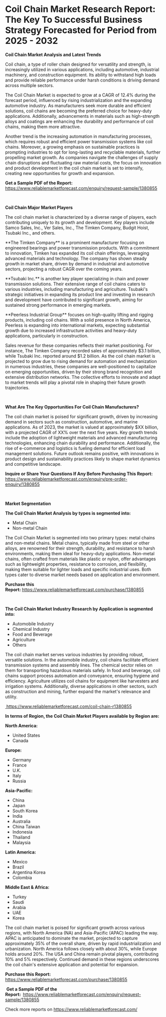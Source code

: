 <p><h1>Coil Chain Market Research Report: The Key To Successful Business Strategy Forecasted for Period from 2025 - 2032</h1></p><p><strong>Coil Chain Market Analysis and Latest Trends</strong></p>
<p><p>Coil chain, a type of roller chain designed for versatility and strength, is increasingly utilized in various applications, including automotive, industrial machinery, and construction equipment. Its ability to withstand high loads and provide reliable performance under harsh conditions is driving demand across multiple sectors.</p><p>The Coil Chain Market is expected to grow at a CAGR of 12.4% during the forecast period, influenced by rising industrialization and the expanding automotive industry. As manufacturers seek more durable and efficient solutions, coil chains are becoming the preferred choice for heavy-duty applications. Additionally, advancements in materials such as high-strength alloys and coatings are enhancing the durability and performance of coil chains, making them more attractive.</p><p>Another trend is the increasing automation in manufacturing processes, which requires robust and efficient power transmission systems like coil chains. Moreover, a growing emphasis on sustainable practices is prompting industries to opt for long-lasting and recyclable materials, further propelling market growth. As companies navigate the challenges of supply chain disruptions and fluctuating raw material costs, the focus on innovation and product development in the coil chain market is set to intensify, creating new opportunities for growth and expansion.</p></p>
<p><strong>Get a Sample PDF of the Report:&nbsp;</strong> <a href="https://www.reliablemarketforecast.com/enquiry/request-sample/1380855?utm_campaign=3503&utm_medium=2&utm_source=Github&utm_content=ia&utm_term=08042025&utm_id=coil-chain">https://www.reliablemarketforecast.com/enquiry/request-sample/1380855</a></p>
<p>&nbsp;</p>
<p><strong>Coil Chain Major Market Players</strong></p>
<p><p>The coil chain market is characterized by a diverse range of players, each contributing uniquely to its growth and development. Key players include Samco Sales, Inc., Ver Sales, Inc., The Timken Company, Budgit Hoist, Tsubaki Inc., and others.</p><p>**The Timken Company** is a prominent manufacturer focusing on engineered bearings and power transmission products. With a commitment to innovation, Timken has expanded its coil chain offerings, leveraging advanced materials and technology. The company has shown steady growth in market share, driven by demand in industrial and automotive sectors, projecting a robust CAGR over the coming years.</p><p>**Tsubaki Inc.** is another key player specializing in chain and power transmission solutions. Their extensive range of coil chains caters to various industries, including manufacturing and agriculture. Tsubaki's strategic initiatives in expanding its product line and investing in research and development have contributed to significant growth, aiming for sustained strong performance in emerging markets.</p><p>**Peerless Industrial Group** focuses on high-quality lifting and rigging products, including coil chains. With a solid presence in North America, Peerless is expanding into international markets, expecting substantial growth due to increased infrastructure activities and heavy-duty applications, particularly in construction.</p><p>Sales revenue for these companies reflects their market positioning. For instance, The Timken Company recorded sales of approximately $3.1 billion, while Tsubaki Inc. reported around $1.2 billion. As the coil chain market is projected to grow due to rising demand for automation and mechanization in numerous industries, these companies are well-positioned to capitalize on emerging opportunities, driven by their strong brand recognition and extensive distribution networks. The collective efforts to innovate and adapt to market trends will play a pivotal role in shaping their future growth trajectories.</p></p>
<p>&nbsp;</p>
<p><strong>What Are The Key Opportunities For Coil Chain Manufacturers?</strong></p>
<p><p>The coil chain market is poised for significant growth, driven by increasing demand in sectors such as construction, automotive, and marine applications. As of 2023, the market is valued at approximately $XX billion, with a projected CAGR of XX% over the next five years. Key growth trends include the adoption of lightweight materials and advanced manufacturing technologies, enhancing chain durability and performance. Additionally, the rise of e-commerce and logistics is fueling demand for efficient load management solutions. Future outlook remains positive, with innovations in product design and sustainability practices likely to shape market dynamics and competitive landscape.</p></p>
<p><strong>Inquire or Share Your Questions If Any Before Purchasing This Report:</strong> <a href="https://www.reliablemarketforecast.com/enquiry/pre-order-enquiry/1380855?utm_campaign=3503&utm_medium=2&utm_source=Github&utm_content=ia&utm_term=08042025&utm_id=coil-chain">https://www.reliablemarketforecast.com/enquiry/pre-order-enquiry/1380855</a></p>
<p>&nbsp;</p>
<p><strong>Market Segmentation</strong></p>
<p><strong>The Coil Chain Market Analysis by types is segmented into:</strong></p>
<p><ul><li>Metal Chain</li><li>Non-metal Chain</li></ul></p>
<p><p>The Coil Chain Market is segmented into two primary types: metal chains and non-metal chains. Metal chains, typically made from steel or other alloys, are renowned for their strength, durability, and resistance to harsh environments, making them ideal for heavy-duty applications. Non-metal chains, often crafted from materials like plastic or nylon, offer advantages such as lightweight properties, resistance to corrosion, and flexibility, making them suitable for lighter loads and specific industrial uses. Both types cater to diverse market needs based on application and environment.</p></p>
<p><strong>Purchase this Report:&nbsp;</strong><a href="https://www.reliablemarketforecast.com/purchase/1380855?utm_campaign=3503&utm_medium=2&utm_source=Github&utm_content=ia&utm_term=08042025&utm_id=coil-chain">https://www.reliablemarketforecast.com/purchase/1380855</a></p>
<p>&nbsp;</p>
<p><strong>The Coil Chain Market Industry Research by Application is segmented into:</strong></p>
<p><ul><li>Automobile Industry</li><li>Chemical Industry</li><li>Food and Beverage</li><li>Agriculture</li><li>Others</li></ul></p>
<p><p>The coil chain market serves various industries by providing robust, versatile solutions. In the automobile industry, coil chains facilitate efficient transmission systems and assembly lines. The chemical sector relies on them for transporting hazardous materials safely. In food and beverage, coil chains support process automation and conveyance, ensuring hygiene and efficiency. Agriculture utilizes coil chains for equipment like harvesters and irrigation systems. Additionally, diverse applications in other sectors, such as construction and mining, further expand the market's relevance and utility.</p></p>
<p><a href="https://www.reliablemarketforecast.com/coil-chain-r1380855?utm_campaign=3503&utm_medium=2&utm_source=Github&utm_content=ia&utm_term=08042025&utm_id=coil-chain">&nbsp;https://www.reliablemarketforecast.com/coil-chain-r1380855</a></p>
<p><strong>In terms of Region, the Coil Chain Market Players available by Region are:</strong></p>
<p>
    <p> <strong> North America: </strong>
        <ul>
            <li>United States</li>
            <li>Canada</li>
        </ul>
        </p> 
    <p> <strong> Europe: </strong>
        <ul>
            <li>Germany</li>
            <li>France</li>
            <li>U.K.</li>
            <li>Italy</li>
            <li>Russia</li>
        </ul>
        </p> 
    <p> <strong> Asia-Pacific: </strong>
        <ul>
            <li>China</li>
            <li>Japan</li>
            <li>South Korea</li>
            <li>India</li>
            <li>Australia</li>
            <li>China Taiwan</li>
            <li>Indonesia</li>
            <li>Thailand</li>
            <li>Malaysia</li>
        </ul>
        </p> 
    <p> <strong> Latin America: </strong>
        <ul>
            <li>Mexico</li>
            <li>Brazil</li>
            <li>Argentina Korea</li>
            <li>Colombia</li>
        </ul>
        </p> 
    <p> <strong> Middle East & Africa: </strong>
        <ul>
            <li>Turkey</li>
            <li>Saudi</li>
            <li>Arabia</li>
            <li>UAE</li>
            <li>Korea</li>
        </ul>
    </p>
    </p>
<p><p>The coil chain market is poised for significant growth across various regions, with North America (NA) and Asia-Pacific (APAC) leading the way. APAC is anticipated to dominate the market, projected to capture approximately 35% of the overall share, driven by rapid industrialization and urbanization. North America follows closely with about 30%, while Europe holds around 20%. The USA and China remain pivotal players, contributing 10% and 5% respectively. Continued demand in these regions underscores the coil chain's extensive application and potential for expansion.</p></p>
<p><strong>Purchase this Report: </strong><a href="https://www.reliablemarketforecast.com/purchase/1380855?utm_campaign=3503&utm_medium=2&utm_source=Github&utm_content=ia&utm_term=08042025&utm_id=coil-chain">https://www.reliablemarketforecast.com/purchase/1380855</a></p>
<p>&nbsp;<strong>Get a Sample PDF of the Report:&nbsp;&nbsp;</strong><a href="https://www.reliablemarketforecast.com/enquiry/request-sample/1380855?utm_campaign=3503&utm_medium=2&utm_source=Github&utm_content=ia&utm_term=08042025&utm_id=coil-chain">https://www.reliablemarketforecast.com/enquiry/request-sample/1380855</a></p>
<p><strong></strong></p>
<p>Check more reports on <a href="https://www.reliablemarketforecast.com/?utm_campaign=3503&utm_medium=2&utm_source=Github&utm_content=ia&utm_term=08042025&utm_id=coil-chain">https://www.reliablemarketforecast.com/</a></p>